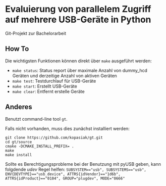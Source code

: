 # Evaluierung von parallelem Zugriff auf mehrere USB-Geräte in Python

Git-Projekt zur Bachelorarbeit

## How To

Die wichtigsten Funktionen können direkt über `make` ausgeführt werden:

- `make status`: Status report über maximale Anzahl von dummy_hcd Geräten und derzeitige Anzahl von aktiven Geräten
- `make test`: Testdurchlauf für USB-Geräte
- `make start`: Erstellt USB-Geräte
- `make clear`: Entfernt erstelle Geräte

## Anderes

Benutzt command-line tool `gt`.

Falls nicht vorhanden, muss dies zunächst installiert werden:
```
git clone https://github.com/kopasiak/gt.git
cd gt/source
cmake -DCMAKE_INSTALL_PREFIX= .
make
make install
```

Sollte es Berechtigungsprobleme bei der Benutzung mit pyUSB geben, kann folgdende *udev* Regel helfen:
`SUBSYSTEM=="usb", SUBSYSTEMS=="usb", ENV{DEVTYPE}=="usb_device", ATTRS{idVendor}=="1d6b", ATTRS{idProduct}=="0104", GROUP="plugdev", MODE="0666"`
